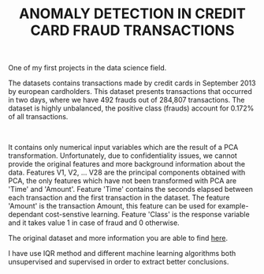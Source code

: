 <h1 align="center">ANOMALY DETECTION IN CREDIT CARD FRAUD TRANSACTIONS</h1>

<br>

One of my first projects in the data science field.


The datasets contains transactions made by credit cards in September 2013 by european cardholders.
This dataset presents transactions that occurred in two days, where we have 492 frauds out of 284,807 transactions. 
The dataset is highly unbalanced, the positive class (frauds) account for 0.172% of all transactions.

<br>


It contains only numerical input variables which are the result of a PCA transformation. 
Unfortunately, due to confidentiality issues, we cannot provide the original features and more background information about the data. 
Features V1, V2, … V28 are the principal components obtained with PCA, the only features which have not been transformed with PCA are 'Time' and 'Amount'. Feature 'Time' contains the seconds elapsed between each transaction and the first transaction in the dataset. 
The feature 'Amount' is the transaction Amount, this feature can be used for example-dependant cost-senstive learning. 
Feature 'Class' is the response variable and it takes value 1 in case of fraud and 0 otherwise.

The original dataset and more information you are able to find [here](https://www.kaggle.com/mlg-ulb/creditcardfraud).

I have use IQR method and different machine learning algorithms both unsupervised and supervised in order to extract better conclusions.
